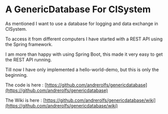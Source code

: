 # A GenericDatabase For CISystem

As mentioned I want to use a database for logging and data exchange in CISystem.

To access it from different computers I have started with a REST API using the Spring framework.

I am more than happy with using Spring Boot, this made it very easy to get the REST API running.

Till now I have only implemented a hello-world-demo, but this is only the beginning.

The code is here : [https://github.com/andrerolfs/genericdatabase](https://github.com/andrerolfs/genericdatabase)

The Wiki is here : [https://github.com/andrerolfs/genericdatabase/wiki](https://github.com/andrerolfs/genericdatabase/wiki)
